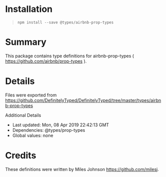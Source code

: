 # Installation
> `npm install --save @types/airbnb-prop-types`

# Summary
This package contains type definitions for airbnb-prop-types ( https://github.com/airbnb/prop-types ).

# Details
Files were exported from https://github.com/DefinitelyTyped/DefinitelyTyped/tree/master/types/airbnb-prop-types

Additional Details
 * Last updated: Mon, 08 Apr 2019 22:42:13 GMT
 * Dependencies: @types/prop-types
 * Global values: none

# Credits
These definitions were written by Miles Johnson <https://github.com/milesj>.
